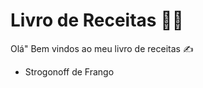 # Livro de Receitas :man_cook:



Olá" Bem vindos ao meu livro de receitas :writing_hand:

- Strogonoff de Frango

  




